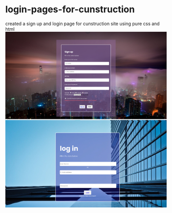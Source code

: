 # login-pages-for-cunstruction
created a sign up and login page for cunstruction site using pure css and html
<img src="001.jpg">
<img src="002.jpg">

